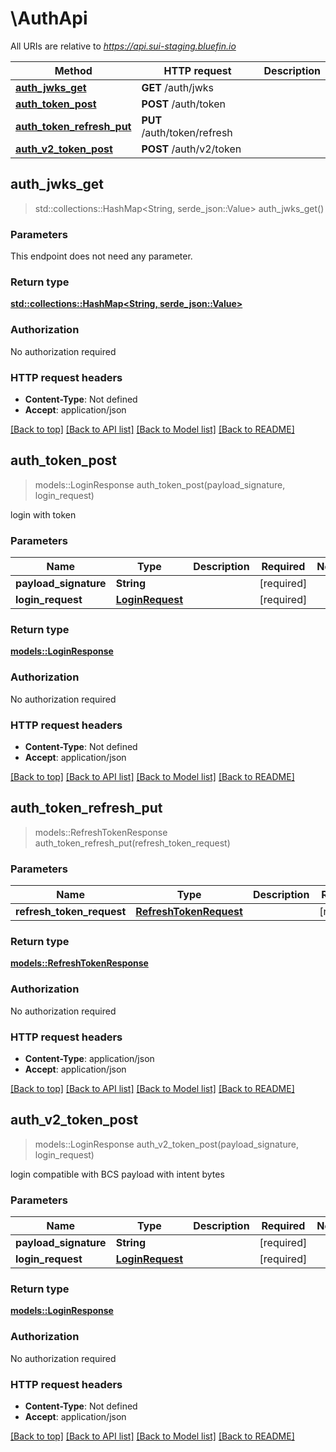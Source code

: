 # \AuthApi

All URIs are relative to *https://api.sui-staging.bluefin.io*

Method | HTTP request | Description
------------- | ------------- | -------------
[**auth_jwks_get**](AuthApi.md#auth_jwks_get) | **GET** /auth/jwks | 
[**auth_token_post**](AuthApi.md#auth_token_post) | **POST** /auth/token | 
[**auth_token_refresh_put**](AuthApi.md#auth_token_refresh_put) | **PUT** /auth/token/refresh | 
[**auth_v2_token_post**](AuthApi.md#auth_v2_token_post) | **POST** /auth/v2/token | 



## auth_jwks_get

> std::collections::HashMap<String, serde_json::Value> auth_jwks_get()


### Parameters

This endpoint does not need any parameter.

### Return type

[**std::collections::HashMap<String, serde_json::Value>**](serde_json::Value.md)

### Authorization

No authorization required

### HTTP request headers

- **Content-Type**: Not defined
- **Accept**: application/json

[[Back to top]](#) [[Back to API list]](../README.md#documentation-for-api-endpoints) [[Back to Model list]](../README.md#documentation-for-models) [[Back to README]](../README.md)


## auth_token_post

> models::LoginResponse auth_token_post(payload_signature, login_request)


login with token

### Parameters


Name | Type | Description  | Required | Notes
------------- | ------------- | ------------- | ------------- | -------------
**payload_signature** | **String** |  | [required] |
**login_request** | [**LoginRequest**](LoginRequest.md) |  | [required] |

### Return type

[**models::LoginResponse**](LoginResponse.md)

### Authorization

No authorization required

### HTTP request headers

- **Content-Type**: Not defined
- **Accept**: application/json

[[Back to top]](#) [[Back to API list]](../README.md#documentation-for-api-endpoints) [[Back to Model list]](../README.md#documentation-for-models) [[Back to README]](../README.md)


## auth_token_refresh_put

> models::RefreshTokenResponse auth_token_refresh_put(refresh_token_request)


### Parameters


Name | Type | Description  | Required | Notes
------------- | ------------- | ------------- | ------------- | -------------
**refresh_token_request** | [**RefreshTokenRequest**](RefreshTokenRequest.md) |  | [required] |

### Return type

[**models::RefreshTokenResponse**](RefreshTokenResponse.md)

### Authorization

No authorization required

### HTTP request headers

- **Content-Type**: application/json
- **Accept**: application/json

[[Back to top]](#) [[Back to API list]](../README.md#documentation-for-api-endpoints) [[Back to Model list]](../README.md#documentation-for-models) [[Back to README]](../README.md)


## auth_v2_token_post

> models::LoginResponse auth_v2_token_post(payload_signature, login_request)


login compatible with BCS payload with intent bytes

### Parameters


Name | Type | Description  | Required | Notes
------------- | ------------- | ------------- | ------------- | -------------
**payload_signature** | **String** |  | [required] |
**login_request** | [**LoginRequest**](LoginRequest.md) |  | [required] |

### Return type

[**models::LoginResponse**](LoginResponse.md)

### Authorization

No authorization required

### HTTP request headers

- **Content-Type**: Not defined
- **Accept**: application/json

[[Back to top]](#) [[Back to API list]](../README.md#documentation-for-api-endpoints) [[Back to Model list]](../README.md#documentation-for-models) [[Back to README]](../README.md)

